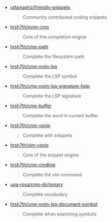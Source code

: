 * [rafamadriz/friendly-snippets](https://github.com/rafamadriz/friendly-snippets)
  > Community contributed coding snippets
* [hrsh7th/nvim-cmp](https://github.com/hrsh7th/nvim-cmp)
  > Core of the completion engine
* [hrsh7th/cmp-path](https://github.com/hrsh7th/cmp-path)
  > Complete the filesystem path
* [hrsh7th/cmp-nvim-lsp](https://github.com/hrsh7th/cmp-nvim-lsp)
  > Complete the LSP symbol
* [hrsh7th/cmp-nvim-lsp-signature-help](https://github.com/hrsh7th/cmp-nvim-lsp-signature-help)
  > Complete the LSP signature
* [hrsh7th/cmp-buffer](https://github.com/hrsh7th/cmp-buffer)
  > Complete the word in current buffer
* [hrsh7th/cmp-vsnip](https://github.com/hrsh7th/cmp-vsnip)
  > Complete with snippets
* [hrsh7th/vim-vsnip](https://github.com/hrsh7th/vim-vsnip)
  > Core of the snippet engine
* [hrsh7th/cmp-cmdline](https://github.com/hrsh7th/cmp-cmdline)
  > Complete the vim command
* [uga-rosa/cmp-dictionary](https://github.com/uga-rosa/cmp-dictionary)
  > Complete vocabulary
* [hrsh7th/cmp-nvim-lsp-document-symbol](https://github.com/hrsh7th/cmp-nvim-lsp-document-symbol)
  > Complete when searching symbols
